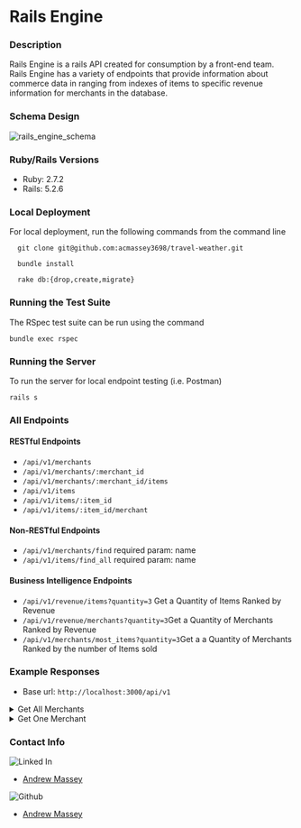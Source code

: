 # Rails Engine

### Description 
  Rails Engine is a rails API created for consumption by a front-end team. Rails Engine has a variety of endpoints that provide information about commerce data in ranging from indexes of items to specific revenue information for merchants in the database. 
  
### Schema Design

![rails_engine_schema](https://user-images.githubusercontent.com/75844153/144647589-66c349a0-e9ee-453a-9605-4acf7bca168e.png)

  
### Ruby/Rails Versions
  - Ruby: 2.7.2
  - Rails: 5.2.6

### Local Deployment
  For local deployment, run the following commands from the command line
  ```
    git clone git@github.com:acmassey3698/travel-weather.git
    
    bundle install
    
    rake db:{drop,create,migrate}
  ```

### Running the Test Suite
The RSpec test suite can be run using the command 
```
bundle exec rspec
```

### Running the Server
To run the server for local endpoint testing (i.e. Postman)
```
rails s
```

### All Endpoints

#### RESTful Endpoints
- `/api/v1/merchants`
- `/api/v1/merchants/:merchant_id`
- `/api/v1/merchants/:merchant_id/items`
- `/api/v1/items`
- `/api/v1/items/:item_id`
- `/api/v1/items/:item_id/merchant`

#### Non-RESTful Endpoints
- `/api/v1/merchants/find` required param: name
- `/api/v1/items/find_all` required param: name

#### Business Intelligence Endpoints
- `/api/v1/revenue/items?quantity=3` Get a Quantity of Items Ranked by Revenue
- `/api/v1/revenue/merchants?quantity=3`Get a Quantity of Merchants Ranked by Revenue
- `/api/v1/merchants/most_items?quantity=3`Get a a Quantity of Merchants Ranked by the number of Items sold

### Example Responses
- Base url: `http://localhost:3000/api/v1`

<details>
  
  <summary>Get All Merchants</summary>
  
  * method: GET
  
  * endpoint: `/merchants`
  
  * optional params: per_page, page
  
  * example request: `GET http://localhost:3000/api/v1/merchants?per_page=2`
  
  * example response:
  
  ```
  {
  "data": [
    {
      "id": "1",
        "type": "merchant",
        "attributes": {
          "name": "Mike's Awesome Store",
        }
    },
    {
      "id": "2",
      "type": "merchant",
      "attributes": {
        "name": "Store of Fate",
      }
    }
  ]
}
  ```
</details>

<details>
  <summary>Get One Merchant</summary>
  
  * method: GET
  
  * endpoint: `/merchants/:id`
  
  * required params: location: string (ex: Denver,CO)
  
  * example request: `GET http://localhost:3000/api/v1/merchants/1`
  
  * example response:
  
  ```
  {
  "data": {
    "id": "1",
    "type": "item",
    "attributes": {
      "name": "Super Widget",
      "description": "A most excellent widget of the finest crafting",
      "unit_price": 109.99
    }
  }
}
  ```  
</details>

### Contact Info
  
  ![Linked In](https://img.shields.io/badge/LinkedIn-0077B5?style=for-the-badge&logo=linkedin&logoColor=white)
- [Andrew Massey](https://www.linkedin.com/in/andrew-massey-b06662194/)


![Github](https://img.shields.io/badge/GitHub-100000?style=for-the-badge&logo=github&logoColor=white)
- [Andrew Massey](https://github.com/acmassey3698)

